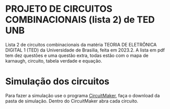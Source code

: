 # PROJETO DE CIRCUITOS COMBINACIONAIS (lista 2) de TED UNB
Lista 2 de circuitos combinacionais da matéria TEORIA DE ELETRÔNICA DIGITAL 1 (TED) da Universidade de Brasilia, feita em 2023.2.
A lista em pdf tem dez questões e uma questão extra, todas estão com o mapa de karnaugh, circuito, tabela verdade e equação.

# Simulação dos circuitos
Para fazer a simulação use o programa [CircuitMaker](https://winworldpc.com/product/circuitmaker/2000), faça o download da pasta de simulação. Dentro do CircuitMaker abra cada circuito. 

